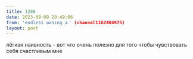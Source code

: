 ```yaml
---
title: 1208
date: 2023-09-09 20:49:06
from: 'endless шизing ⍼' (channel1162404975)
layout: post
---
```


лёгкая наивность - вот что очень полезно для того чтобы чувствовать себя счастливым мне
